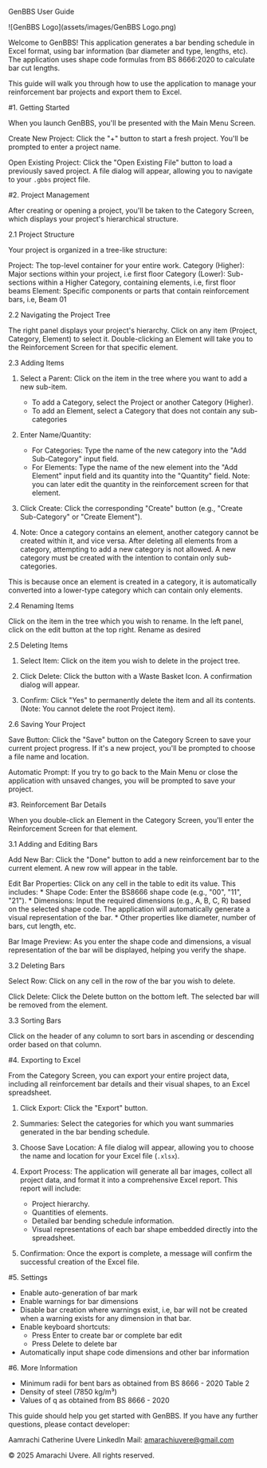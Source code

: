 GenBBS User Guide

![GenBBS Logo](assets/images/GenBBS Logo.png)

Welcome to GenBBS! This application generates a bar bending schedule in Excel format, using bar information (bar diameter and type, lengths, etc). The application uses shape code formulas from BS 8666:2020 to calculate bar cut lengths.

This guide will walk you through how to use the application to manage your reinforcement bar projects and export them to Excel.

#1. Getting Started

When you launch GenBBS, you'll be presented with the Main Menu Screen.

Create New Project: Click the "+" button to start a fresh project. You'll be prompted to enter a project name.

Open Existing Project: Click the "Open Existing File" button to load a previously saved project. A file dialog will appear, allowing you to navigate to your `.gbbs` project file.


#2. Project Management

After creating or opening a project, you'll be taken to the Category Screen, which displays your project's hierarchical structure.


2.1 Project Structure

Your project is organized in a tree-like structure:

Project: The top-level container for your entire work.
Category (Higher): Major sections within your project, i.e first floor
Category (Lower): Sub-sections within a Higher Category, containing elements, i.e, first floor beams
Element: Specific components or parts that contain reinforcement bars, i.e, Beam 01

2.2 Navigating the Project Tree

The right panel displays your project's hierarchy. Click on any item (Project, Category, Element) to select it. Double-clicking an Element will take you to the Reinforcement Screen for that specific element.


2.3 Adding Items

1. Select a Parent: Click on the item in the tree where you want to add a new sub-item.

    *   To add a Category, select the Project or another Category (Higher).
    *   To add an Element, select a Category that does not contain any sub-categories

2. Enter Name/Quantity:

    *   For Categories: Type the name of the new category into the "Add Sub-Category" input field.
    *   For Elements: Type the name of the new element into the "Add Element" input field and its quantity into the "Quantity" field. Note: you can later edit the quantity in the reinforcement screen for that element.

3. Click Create: Click the corresponding "Create" button (e.g., "Create Sub-Category" or "Create Element").

4. Note: Once a category contains an element, another category cannot be created within it, and vice versa. After deleting all elements from a category, attempting to add a new category is not allowed. A new category must be created with the intention to  contain only sub-categories. 

This is because once an element is created in a category, it is automatically converted into a lower-type category which can contain only elements.

2.4 Renaming Items

Click on the item in the tree which you wish to rename. In the left panel, click on the edit button at the top right. Rename as desired 


2.5 Deleting Items

1.  Select Item: Click on the item you wish to delete in the project tree.

2. Click Delete: Click the button with a Waste Basket Icon. A confirmation dialog will appear.

3.  Confirm: Click "Yes" to permanently delete the item and all its contents. (Note: You cannot delete the root Project item).


2.6 Saving Your Project

Save Button: Click the "Save" button on the Category Screen to save your current project progress. If it's a new project, you'll be prompted to choose a file name and location.

Automatic Prompt: If you try to go back to the Main Menu or close the application with unsaved changes, you will be prompted to save your project.


#3. Reinforcement Bar Details

When you double-click an Element in the Category Screen, you'll enter the Reinforcement Screen for that element.

3.1 Adding and Editing Bars

Add New Bar: Click the "Done" button to add a new reinforcement bar to the current element. A new row will appear in the table.

Edit Bar Properties: Click on any cell in the table to edit its value. This includes:
    * Shape Code: Enter the BS8666 shape code (e.g., "00", "11", "21").
    * Dimensions: Input the required dimensions (e.g., A, B, C, R) based on the selected shape code. The application will automatically generate a visual representation of the bar.
    * Other properties like diameter, number of bars, cut length, etc.

Bar Image Preview: As you enter the shape code and dimensions, a visual representation of the bar will be displayed, helping you verify the shape.


3.2 Deleting Bars

Select Row: Click on any cell in the row of the bar you wish to delete.

Click Delete: Click the Delete button on the bottom left. The selected bar will be removed from the element.

3.3 Sorting Bars

Click on the header of any column to sort bars in ascending or descending order based on that column.


#4. Exporting to Excel

From the Category Screen, you can export your entire project data, including all reinforcement bar details and their visual shapes, to an Excel spreadsheet.


1. Click Export: Click the "Export" button.

2. Summaries: Select the categories for which you want summaries generated in the bar bending schedule.

3. Choose Save Location: A file dialog will appear, allowing you to choose the name and location for your Excel file (`.xlsx`).

4. Export Process: The application will generate all bar images, collect all project data, and format it into a comprehensive Excel report. This report will include:
    * Project hierarchy.
    * Quantities of elements.
    * Detailed bar bending schedule information.
    * Visual representations of each bar shape embedded directly into the spreadsheet.

5. Confirmation: Once the export is complete, a message will confirm the successful creation of the Excel file.

#5. Settings
- Enable auto-generation of bar mark
- Enable warnings for bar dimensions
- Disable bar creation where warnings exist, i.e, bar will not be     created when a warning exists for any dimension in that bar.
- Enable keyboard shortcuts: 
  * Press Enter to create bar or complete bar edit
  * Press Delete to delete bar 
- Automatically input shape code dimensions and other bar information

#6. More Information
- Minimum radii for bent bars as obtained from BS 8666 - 2020 Table 2
- Density of steel (7850 kg/m³)
- Values of q as obtained from BS 8666 - 2020

This guide should help you get started with GenBBS. If you have any further questions, please contact developer:

Aamrachi Catherine Uvere 
LinkedIn
Mail: amarachiuvere@gmail.com

© 2025 Amarachi Uvere. All rights reserved.

